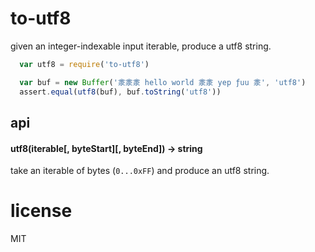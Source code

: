 # to-utf8

given an integer-indexable input iterable, produce a utf8 string.

```javascript
  var utf8 = require('to-utf8')

  var buf = new Buffer('淾淾淾 hello world 淾淾 yep ƒuu 淾', 'utf8')
  assert.equal(utf8(buf), buf.toString('utf8'))
```

## api

#### utf8(iterable[, byteStart][, byteEnd]) -> string

take an iterable of bytes (`0...0xFF`) and produce an utf8 string.

# license

MIT
